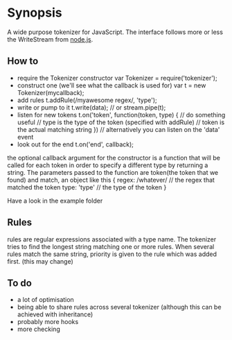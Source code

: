 # Synopsis
A wide purpose tokenizer for JavaScript. The interface follows more or less
the WriteStream from [node.js](http://nodejs.org).

## How to
* require the Tokenizer constructor
    var Tokenizer = require('tokenizer');
* construct one (we'll see what the callback is used for)
    var t = new Tokenizer(mycallback);
* add rules
    t.addRule(/myawesome regex/, 'type');
* write or pump to it
    t.write(data);
    // or
    stream.pipe(t);
* listen for new tokens
        t.on('token', function(token, type) {
            // do something useful
            // type is the type of the token (specified with addRule)
            // token is the actual matching string
        })
        // alternatively you can listen on the 'data' event
* look out for the end
    t.on('end', callback);

the optional callback argument for the constructor is a function that will
be called for each token in order to specify a different type by returning
a string. The parameters passed to the function are token(the token that we found)
and match, an object like this 
    {
        regex: /whatever/ // the regex that matched the token
        type: 'type' // the type of the token
    }

Have a look in the example folder

## Rules
rules are regular expressions associated with a type name.
The tokenizer tries to find the longest string matching one or more rules.
When several rules match the same string, priority is given to the rule
which was added first. (this may change)

## To do
* a lot of optimisation
* being able to share rules across several tokenizer 
    (although this can be achieved with inheritance)
* probably more hooks
* more checking
